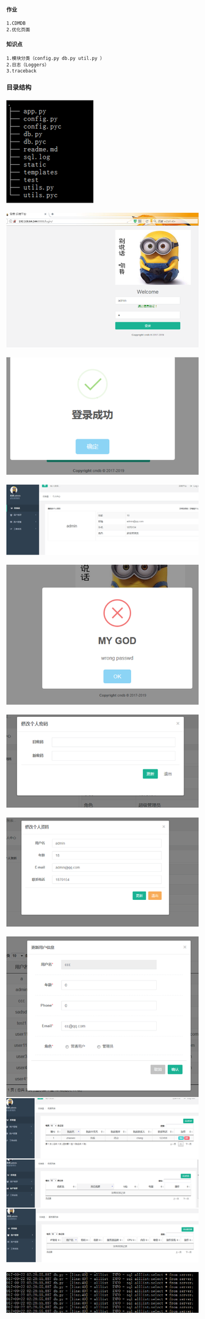 #### 作业
    1.CDMDB
    2.优化页面
    
#### 知识点
    1.模块分类（config.py db.py util.py ）
    2.日志（Loggers）
    3.traceback
    
### 目录结构
###
![xx](./static/xx/jiegou.png)
###
![xx](./static/xx/login.png)
###
![xx](./static/xx/liginok.png)
###
![xx](./static/xx/userinfo.png)
###
![xx](./static/xx/loginerr.png)
###
![xx](./static/xx/chpasswd.png)
###
![xx](./static/xx/upditeinfo.png)
###
![xx](./static/xx/updateuserinfo.png)
![xx](./static/xx/jifanglist.png)
![xx](./static/xx/jiguilist.png)
![xx](./static/xx/serverlist.png)
###
![xx](./static/xx/log.png)
